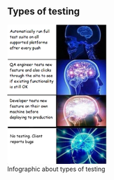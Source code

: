 ## Types of testing

<img src="types-of-testing.png" width="45%" />

<aside class="notes">Infographic about types of testing</aside>
